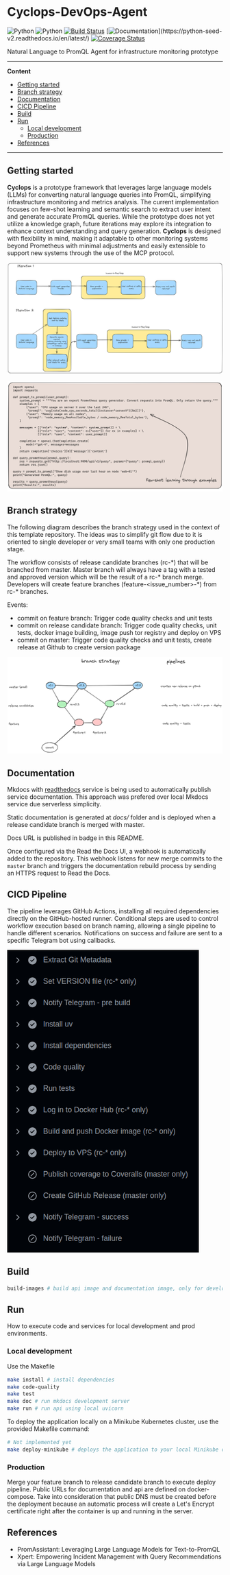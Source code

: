 # Cyclops-DevOps-Agent
![Python](https://img.shields.io/badge/python-v3.12.x-orange)
![Python](https://img.shields.io/badge/platform-linux-blue)
[![Build Status](https://github.com/joagonzalez/python-seed-v2/actions/workflows/pipeline.yml/badge.svg)](https://github.com/joagonzalez/python-seed-v2/actions/workflows/pipeline.yml)
[![Documentation](https://readthedocs.org/projects/python-seed-v2/badge/?)](https://python-seed-v2.readthedocs.io/en/latest/)
[![Coverage Status](https://coveralls.io/repos/github/joagonzalez/python-seed-v2/badge.svg?branch=master)](https://coveralls.io/github/joagonzalez/python-seed-v2?branch=master)

Natural Language to PromQL Agent for infrastructure monitoring prototype

---
**Content**
- [Getting started](#getting-started)
- [Branch strategy](#branch-strategy)
- [Documentation](#documentation)
- [CICD Pipeline ](#cicd-pipeline)
- [Build](#build)
- [Run](#run)
    - [Local development](#local-development)
    - [Production](#production)
- [References](#references)
---

## Getting started

**Cyclops** is a prototype framework that leverages large language models (LLMs) for converting natural language queries into PromQL, simplifying infrastructure monitoring and metrics analysis. The current implementation focuses on few-shot learning and semantic search to extract user intent and generate accurate PromQL queries. While the prototype does not yet utilize a knowledge graph, future iterations may explore its integration to enhance context understanding and query generation. **Cyclops** is designed with flexibility in mind, making it adaptable to other monitoring systems beyond Prometheus with minimal adjustments and easily extensible to support new systems through the use of the MCP protocol.

![Prototype Diagram](docs/project/prototypes.png)

![Few Show Learning](docs/project/fewshot.png)

## Branch strategy
The following diagram describes the branch strategy used in the context of this template repository. The ideas was to simplify git flow due to it is oriented to single developer or very small teams with only one production stage.

The workflow consists of release candidate branches (rc-\*) that will be branched from master. Master branch will always have a tag with a tested and approved version which will be the result of a rc-\* branch merge. Developers will create feature branches (feature-<issue_number>-\*) from rc-\* branches.

Events:
- commit on feature branch: Trigger code quality checks and unit tests
- commit on release candidate branch: Trigger code quality checks, unit tests, docker image building, image push tor registry and deploy on VPS
- commit on master: Trigger code quality checks and unit tests, create release at Github to create version package

<img src="docs/pipelines/branch_strategy_python.png" />

## Documentation
Mkdocs with [readthedocs](https://readthedocs.org/) service is being used to automatically publish service documentation. This approach was prefered over local Mkdocs service due serverless simplicity.

Static documentation is generated at *docs/* folder and is deployed when a release candidate branch is merged with master.

Docs URL is published in badge in this README.

Once configured via the Read the Docs UI, a webhook is automatically added to the repository. This webhook listens for new merge commits to the `master` branch and triggers the documentation rebuild process by sending an HTTPS request to Read the Docs.

## CICD Pipeline
The pipeline leverages GitHub Actions, installing all required dependencies directly on the GitHub-hosted runner. Conditional steps are used to control workflow execution based on branch naming, allowing a single pipeline to handle different scenarios. Notifications on success and failure are sent to a specific Telegram bot using callbacks.

<img src="docs/pipelines/pipeline.png" />

## Build
```bash
build-images # build api image and documentation image, only for development
```

## Run
How to execute code and services for local development and prod environments.

### Local development
Use the Makefile
```bash
make install # install dependencies
make code-quality
make test
make doc # run mkdocs development server
make run # run api using local uvicorn
```

To deploy the application locally on a Minikube Kubernetes cluster, use the provided Makefile command:

```bash
# Not implemented yet
make deploy-minikube # deploys the application to your local Minikube cluster
```

### Production
Merge your feature branch to release candidate branch to execute deploy pipeline. Public URLs for documentation and api are defined on docker-compose. Take into consideration that public DNS must be created before the deployment because an automatic process will create a Let's Encrypt certificate right after the container is up and running in the server.

## References
- PromAssistant: Leveraging Large Language Models for
Text-to-PromQL
- Xpert: Empowering Incident Management
with Query Recommendations via Large Language Models